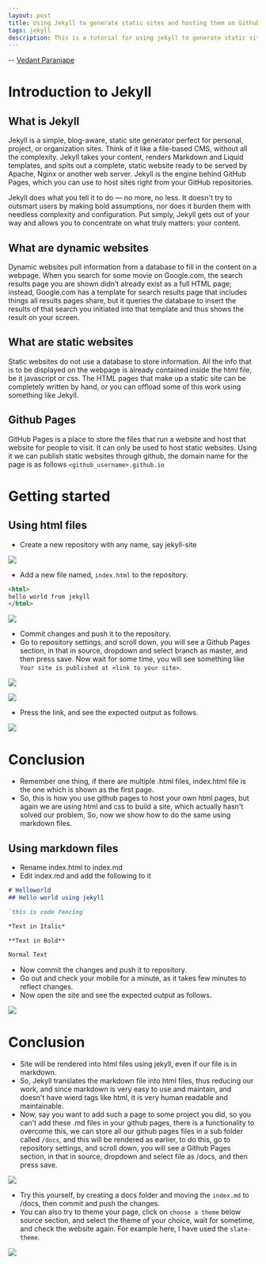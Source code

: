 ```yaml
---
layout: post
title: Using Jekyll to generate static sites and hosting them on Github Pages [Part 1]
tags: jekyll
description: This is a tutorial for using jekyll to generate static sites
---
```


-- [Vedant Paranjape](https://github.com/VedantParanjape)

# Introduction to Jekyll

## What is Jekyll

Jekyll is a simple, blog-aware, static site generator perfect for personal, project, or organization sites. Think of it like a file-based CMS, without all the complexity. Jekyll takes your content, renders Markdown and Liquid templates, and spits out a complete, static website ready to be served by Apache, Nginx or another web server. Jekyll is the engine behind GitHub Pages, which you can use to host sites right from your GitHub repositories.

Jekyll does what you tell it to do — no more, no less. It doesn't try to outsmart users by making bold assumptions, nor does it burden them with needless complexity and configuration. Put simply, Jekyll gets out of your way and allows you to concentrate on what truly matters: your content.

## What are dynamic websites

Dynamic websites pull information from a database to fill in the content on a webpage. When you search for some movie on Google.com, the search results page you are shown didn’t already exist as a full HTML page; instead, Google.com has a template for search results page that includes things all results pages share, but it queries the database to insert the results of that search you initiated into that template and thus shows the result on your screen.

## What are static websites

Static websites do not use a database to store information. All the info that is to be displayed on the webpage is already contained inside the html file, be it javascript or css. The HTML pages that make up a static site can be completely written by hand, or you can offload some of this work using something like Jekyll.

## Github Pages

GitHub Pages is a place to store the files that run a website and host that website for people to visit. It can only be used to host static websites. Using it we can publish static websites through github, the domain name for the page is as follows `<github_username>.github.io`

# Getting started

## Using html files

* Create a new repository with any name, say jekyll-site
  
![](/assets/posts/using-jekyll-with-github-pages-part-1/create_repo.png)

* Add a new file named, `index.html` to the repository.

```html
<html>
hello world from jekyll
</html>
```

![](/assets/posts/using-jekyll-with-github-pages-part-1/add_file.png)

* Commit changes and push it to the repository.
* Go to repository settings, and scroll down, you will see a Github Pages section, in that in source, dropdown and select branch as master, and then press save. Now wait for some time, you will see something like `Your site is published at <link to your site>`.

![](/assets/posts/using-jekyll-with-github-pages-part-1/go_to_github_pages.png)

![](/assets/posts/using-jekyll-with-github-pages-part-1/published.png)

* Press the link, and see the expected output as follows.

![](/assets/posts/using-jekyll-with-github-pages-part-1/site.png)

# Conclusion

* Remember one thing, if there are multiple .html files, index.html file is the one which is shown as the first page.   
* So, this is how you use github pages to host your own html pages, but again we are using html and css to build a site, which actually hasn't solved our problem, So, now we show how to do the same using markdown files.

## Using markdown files

* Rename index.html to index.md
* Edit index.md and add the following to it

```markdown
# Helloworld
## Hello world using jekyll

`this is code fencing`

*Text in Italic*

**Text in Bold**

Normal Text
```

* Now commit the changes and push it to repository.
* Go out and check your mobile for a minute, as it takes few minutes to reflect changes.
* Now open the site and see the expected output as follows.

![](/assets/posts/using-jekyll-with-github-pages-part-1/site_with_markdown.png)

# Conclusion

* Site will be rendered into html files using jekyll, even if our file is in markdown.  
* So, Jekyll translates the markdown file into html files, thus reducing our work, and since markdown is very easy to use and maintain, and doesn't have wierd tags like html, it is very human readable and maintainable.
* Now, say you want to add such a page to some project you did, so you can't add these .md files in your github pages, there is a functionality to overcome this, we can store all our github pages files in a sub folder called `/docs`, and this will be rendered as earlier, to do this, go to repository settings, and scroll down, you will see a Github Pages section, in that in source, dropdown and select file as /docs, and then press save.

![](/assets/posts/using-jekyll-with-github-pages-part-1/settings_select_docs_as_root_folder.png)

* Try this yourself, by creating a docs folder and moving the `index.md` to /docs, then commit and push the changes.    
* You can also try to theme your page, click on `choose a theme` below source section, and select the theme of your choice, wait for sometime, and check the website again. For example here, I have used the `slate-theme`.

![](/assets/posts/using-jekyll-with-github-pages-part-1/page_with_theme.png)    